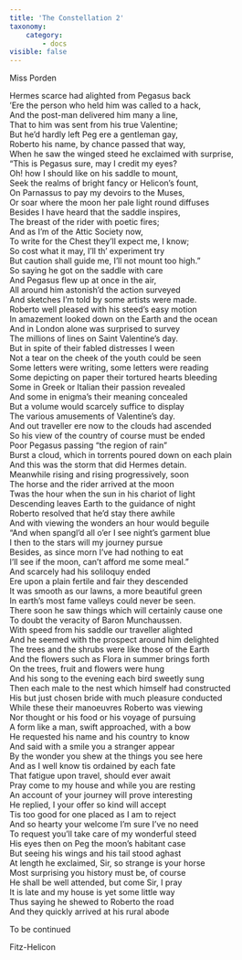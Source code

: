 ```yaml
---
title: 'The Constellation 2'
taxonomy:
    category:
        - docs
visible: false
---
```


<div class="author">Miss Porden</div>

Hermes scarce had alighted from Pegasus back  
’Ere the person who held him was called to a hack,  
And the post-man delivered him many a line,  
That to him was sent from his true Valentine;  
But he’d hardly left Peg ere a gentleman gay,  
Roberto his name, by chance passed that way,  
When he saw the winged steed he exclaimed with surprise,  
“This is Pegasus sure, may I credit my eyes?  
Oh! how I should like on his saddle to mount,  
Seek the realms of bright fancy or Helicon’s fount,  
On Parnassus to pay my devoirs to the Muses,  
Or soar where the moon her pale light round diffuses  
Besides I have heard that the saddle inspires,  
The breast of the rider with poetic fires;  
And as I’m of the Attic Society now,  
To write for the Chest they’ll expect me, I know;  
So cost what it may, I’ll th’ experiment try  
But caution shall guide me, I’ll not mount too high.”  
So saying he got on the saddle with care  
And Pegasus flew up at once in the air,  
All around him astonish’d the action surveyed  
And sketches I’m told by some artists were made.  
Roberto well pleased with his steed’s easy motion  
In amazement looked down on the Earth and the ocean  
And in London alone was surprised to survey  
The millions of lines on Saint Valentine’s day.  
But in spite of their fabled distresses I ween  
Not a tear on the cheek of the youth could be seen  
Some letters were writing, some letters were reading  
Some depicting on paper their tortured hearts bleeding  
Some in Greek or Italian their passion revealed  
And some in enigma’s their meaning concealed  
But a volume would scarcely suffice to display  
The various amusements of Valentine’s day.  
And out traveller ere now to the clouds had ascended  
So his view of the country of course must be ended  
Poor Pegasus passing “the region of rain”  
Burst a cloud, which in torrents poured down on each plain  
And this was the storm that did Hermes detain.  
Meanwhile rising and rising progressively, soon  
The horse and the rider arrived at the moon  
Twas the hour when the sun in his chariot of light  
Descending leaves Earth to the guidance of night  
Roberto resolved that he’d stay there awhile  
And with viewing the wonders an hour would beguile  
“And when spangl’d all o’er I see night’s garment blue  
I then to the stars will my journey pursue  
Besides, as since morn I’ve had nothing to eat  
I’ll see if the moon, can’t afford me some meal.”  
And scarcely had his soliloquy ended  
Ere upon a plain fertile and fair they descended  
It was smooth as our lawns, a more beautiful green  
In earth’s most fame valleys could never be seen.  
There soon he saw things which will certainly cause one  
To doubt the veracity of Baron Munchaussen.  
With speed from his saddle our traveller alighted  
And he seemed with the prospect around him delighted  
The trees and the shrubs were like those of the Earth  
And the flowers such as Flora in summer brings forth  
On the trees, fruit and flowers were hung  
And his song to the evening each bird sweetly sung  
Then each male to the nest which himself had constructed  
His but just chosen bride with much pleasure conducted  
While these their manoeuvres Roberto was viewing  
Nor thought or his food or his voyage of pursuing  
A form like a man, swift approached, with a bow  
He requested his name and his country to know  
And said with a smile you a stranger appear  
By the wonder you shew at the things you see here  
And as I well know tis ordained by each fate  
That fatigue upon travel, should ever await  
Pray come to my house and while you are resting  
An account of your journey will prove interesting  
He replied, I your offer so kind will accept  
Tis too good for one placed as I am to reject  
And so hearty your welcome I’m sure I’ve no need  
To request you’ll take care of my wonderful steed  
His eyes then on Peg the moon’s habitant case  
But seeing his wings and his tail stood aghast  
At length he exclaimed, Sir, so strange is your horse  
Most surprising you history must be, of course  
He shall be well attended, but come Sir, I pray  
It is late and my house is yet some little way  
Thus saying he shewed to Roberto the road  
And they quickly arrived at his rural abode  
  
To be continued  
  
Fitz-Helicon